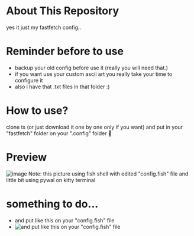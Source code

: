 # About This Repository
yes it just my fastfetch config..

# Reminder before to use
- backup your old config before use it (really you will need that.)
- if you want use your custom ascii art you really take your time to configure it
- also i have that .txt files in that folder :)

# How to use?
clone ts (or just download it one by one only if you want) and put in your "fastfetch" folder on your ".config" folder 🥀

# Preview
![image](https://github.com/user-attachments/assets/ac72247b-33cc-4639-8149-205d8a962a4c)
Note: this picture using fish shell with edited "config.fish" file and little bit using pywal on kitty terminal

# something to do...
- and put like this on your "config.fish" file
- ![and put like this on your "config.fish" file](https://github.com/user-attachments/assets/dfaf2412-e92a-4ffc-aaee-1eddac95eeca)
